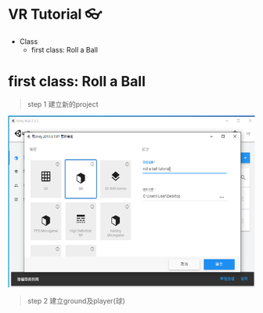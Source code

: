 # VR Tutorial :eyeglasses:
* Class
  * first class: Roll a Ball

# first class: Roll a Ball
> step 1 建立新的project
<p align="left">
    <img src="https://github.com/brianchung0803/My_VR_adventure/blob/master/%E8%9E%A2%E5%B9%95%E6%93%B7%E5%8F%96%E7%95%AB%E9%9D%A2%20(21).png?raw=true" alt="Sample"  width="550" height="350">
</p>

> step 2 建立ground及player(球)

